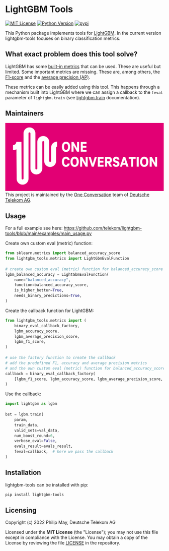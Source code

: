 # LightGBM Tools

[![MIT License](https://img.shields.io/github/license/telekom/lightgbm-tools)](https://github.com/telekom/lightgbm-tools/blob/main/LICENSE)
[![Python Version](https://img.shields.io/pypi/pyversions/lightgbm-tools)](https://www.python.org)
[![pypi](https://img.shields.io/pypi/v/lightgbm-tools.svg)](https://pypi.python.org/pypi/lightgbm-tools)

This Python package implements tools for [LightGBM](https://lightgbm.readthedocs.io/).
In the current version lightgbm-tools focuses on binary classification metrics.

## What exact problem does this tool solve?

LightGBM has some [built-in metrics](https://lightgbm.readthedocs.io/en/v3.3.2/Parameters.html#metric) that can be used.
These are useful but limited. Some important metrics are missing.
These are, among others, the [F1-score](https://scikit-learn.org/stable/modules/generated/sklearn.metrics.f1_score.html)
and the [average precision (AP)](https://scikit-learn.org/stable/modules/generated/sklearn.metrics.average_precision_score.html).

These metrics can be easily added using this tool.
This happens through a mechanism built into LightGBM where we can assign a callback to the `feval` parameter of
`lightgbm.train` (see
[lightgbm.train](https://lightgbm.readthedocs.io/en/latest/pythonapi/lightgbm.train.html#lightgbm-train) documentation).

## Maintainers

[![One Conversation](https://raw.githubusercontent.com/telekom/lightgbm-tools/main/docs/source/imgs/1c-logo.png)](https://www.welove.ai/)
<br/>
This project is maintained by the [One Conversation](https://www.welove.ai/)
team of [Deutsche Telekom AG](https://www.telekom.com/).

## Usage

For a full example see here: <https://github.com/telekom/lightgbm-tools/blob/main/examples/main_usage.py>

Create own custom eval (metric) function:

```python
from sklearn.metrics import balanced_accuracy_score
from lightgbm_tools.metrics import LightGbmEvalFunction

# create own custom eval (metric) function for balanced_accuracy_score
lgbm_balanced_accuracy = LightGbmEvalFunction(
    name="balanced_accuracy",
    function=balanced_accuracy_score,
    is_higher_better=True,
    needs_binary_predictions=True,
)
```

Create the callback function for LightGBM:

```python
from lightgbm_tools.metrics import (
    binary_eval_callback_factory,
    lgbm_accuracy_score,
    lgbm_average_precision_score,
    lgbm_f1_score,
)

# use the factory function to create the callback
# add the predefined F1, accuracy and average precision metrics
# and the own custom eval (metric) function for balanced_accuracy_score
callback = binary_eval_callback_factory(
    [lgbm_f1_score, lgbm_accuracy_score, lgbm_average_precision_score, lgbm_balanced_accuracy]
)
```

Use the callback:

```python
import lightgbm as lgbm

bst = lgbm.train(
    param,
    train_data,
    valid_sets=val_data,
    num_boost_round=6,
    verbose_eval=False,
    evals_result=evals_result,
    feval=callback,  # here we pass the callback
)
```

## Installation

lightgbm-tools can be installed with pip:

```bash
pip install lightgbm-tools
```

## Licensing

Copyright (c) 2022 Philip May, Deutsche Telekom AG

Licensed under the **MIT License** (the "License"); you may not use this file except in compliance with the License.
You may obtain a copy of the License by reviewing the file
[LICENSE](https://github.com/telekom/lightgbm-tools/blob/main/LICENSE) in the repository.
